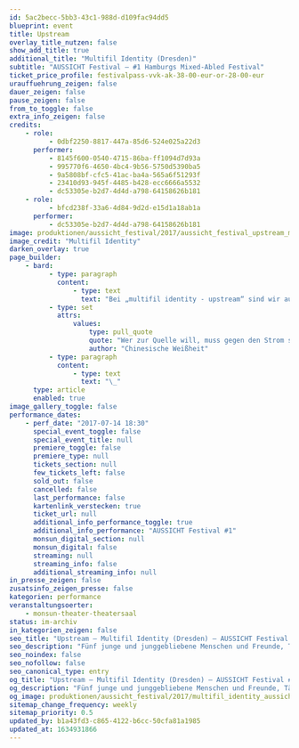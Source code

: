 ```yaml
---
id: 5ac2becc-5bb3-43c1-988d-d109fac94dd5
blueprint: event
title: Upstream
overlay_title_nutzen: false
show_add_title: true
additional_title: "Multifil Identity (Dresden)"
subtitle: "AUSSICHT Festival – #1 Hamburgs Mixed-Abled Festival"
ticket_price_profile: festivalpass-vvk-ak-38-00-eur-or-28-00-eur
urauffuehrung_zeigen: false
dauer_zeigen: false
pause_zeigen: false
from_to_toggle: false
extra_info_zeigen: false
credits:
    - role:
          - 0dbf2250-8817-447a-85d6-524e025a22d3
      performer:
          - 8145f600-0540-4715-86ba-ff1094d7d93a
          - 995770f6-4650-4bc4-9b56-5750d5390ba5
          - 9a5808bf-cfc5-41ac-ba4a-565a6f51293f
          - 23410d93-945f-4485-b428-ecc6666a5532
          - dc53305e-b2d7-4d4d-a798-64158626b181
    - role:
          - bfcd238f-33a6-4d84-9d2d-e15d1a18ab1a
      performer:
          - dc53305e-b2d7-4d4d-a798-64158626b181
image: produktionen/aussicht_festival/2017/aussicht_festival_upstream_multifil_identity.jpg
image_credit: "Multifil Identity"
darken_overlay: true
page_builder:
    - bard:
          - type: paragraph
            content:
                - type: text
                  text: "Bei „multifil identity - upstream“ sind wir auf der Bühne fünf junge und junggebliebene Menschen und Freunde, Tänzer und Künstler. Jeder von uns verkörpert seine Gefühle, Körpergefühle, mit seiner eigenen Persönlichkeit. Jedoch bilden wir natürlich aus zusammengehörigen Teilen eine bestehende Einheit. Was hinter uns liegt und was vor uns liegt, sind nur Kleinigkeiten im Vergleich zu dem, was in uns liegt. Und wenn wir das, was in uns liegt, nach außen in die Welt tragen, geschehen Wunder. Wir sind Persönlichkeiten, die zu euch sprechen, auch wenn sie nichts sagen. Wir sind nicht die Schatten, wir werfen sie. Wir sind wir selbst, denn jemand anderer ist schon jemand anderer. Chemisch reines Wasser ist ungesund; chemisch reines Wissen ist tödlich. Wie zum Wasser der Sauerstoff der Luft, so muss zum Wissen die Persönlichkeit hinzutreten, um es verdaulich zu machen. Emotionale Kurzschlussreaktionen sind unser Metier. Auch ein Gesicht erhält man nicht durch Grinsen allein. Und warum wir so sind, wie wir sind? Vielleicht, weil uns jemand genau so braucht, wie wir sind. "
          - type: set
            attrs:
                values:
                    type: pull_quote
                    quote: "Wer zur Quelle will, muss gegen den Strom schwimmen."
                    author: "Chinesische Weißheit"
          - type: paragraph
            content:
                - type: text
                  text: "\_"
      type: article
      enabled: true
image_gallery_toggle: false
performance_dates:
    - perf_date: "2017-07-14 18:30"
      special_event_toggle: false
      special_event_title: null
      premiere_toggle: false
      premiere_type: null
      tickets_section: null
      few_tickets_left: false
      sold_out: false
      cancelled: false
      last_performance: false
      kartenlink_verstecken: true
      ticket_url: null
      additional_info_performance_toggle: true
      additional_info_performance: "AUSSICHT Festival #1"
      monsun_digital_section: null
      monsun_digital: false
      streaming: null
      streaming_info: false
      additional_streaming_info: null
in_presse_zeigen: false
zusatsinfo_zeigen_presse: false
kategorien: performance
veranstaltungsoerter:
    - monsun-theater-theatersaal
status: im-archiv
in_kategorien_zeigen: false
seo_title: "Upstream – Multifil Identity (Dresden) – AUSSICHT Festival #1"
seo_description: "Fünf junge und junggebliebene Menschen und Freunde, Tänzer und Künstler. Jeder verkörpert seine Gefühle, Körpergefühle, mit seiner eigenen Persönlichkeit."
seo_noindex: false
seo_nofollow: false
seo_canonical_type: entry
og_title: "Upstream – Multifil Identity (Dresden) – AUSSICHT Festival #1"
og_description: "Fünf junge und junggebliebene Menschen und Freunde, Tänzer und Künstler. Jeder verkörpert seine Gefühle, Körpergefühle, mit seiner eigenen Persönlichkeit."
og_image: produktionen/aussicht_festival/2017/multifil_identity_aussichtfestival_social_media_image.jpg
sitemap_change_frequency: weekly
sitemap_priority: 0.5
updated_by: b1a43fd3-c865-4122-b6cc-50cfa81a1985
updated_at: 1634931866
---
```

